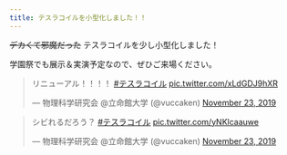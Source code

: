 ```yaml
---
title: テスラコイルを小型化しました！！
---
```


~~デカくて邪魔だった~~ テスラコイルを少し小型化しました！

学園祭でも展示＆実演予定なので、ぜひご来場ください。

<blockquote class="twitter-tweet"><p lang="ja" dir="ltr">リニューアル！！！！ <a href="https://twitter.com/hashtag/%E3%83%86%E3%82%B9%E3%83%A9%E3%82%B3%E3%82%A4%E3%83%AB?src=hash&amp;ref_src=twsrc%5Etfw">#テスラコイル</a> <a href="https://t.co/xLdGDJ9hXR">pic.twitter.com/xLdGDJ9hXR</a></p>&mdash; 物理科学研究会 @立命館大学 (@vuccaken) <a href="https://twitter.com/vuccaken/status/1198202282157821958?ref_src=twsrc%5Etfw">November 23, 2019</a></blockquote> <script async src="https://platform.twitter.com/widgets.js" charset="utf-8"></script>

<blockquote class="twitter-tweet"><p lang="ja" dir="ltr">シビれるだろう？ <a href="https://twitter.com/hashtag/%E3%83%86%E3%82%B9%E3%83%A9%E3%82%B3%E3%82%A4%E3%83%AB?src=hash&amp;ref_src=twsrc%5Etfw">#テスラコイル</a> <a href="https://t.co/yNKlcaauwe">pic.twitter.com/yNKlcaauwe</a></p>&mdash; 物理科学研究会 @立命館大学 (@vuccaken) <a href="https://twitter.com/vuccaken/status/1198204412457410560?ref_src=twsrc%5Etfw">November 23, 2019</a></blockquote> <script async src="https://platform.twitter.com/widgets.js" charset="utf-8"></script>